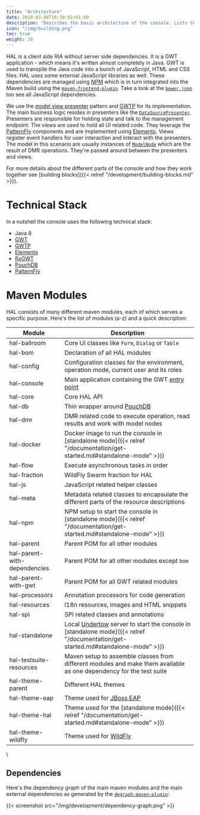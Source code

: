 ```yaml
---
title: "Architecture"
date: 2018-03-08T16:30:01+01:00
description: "Describes the basic architecture of the console. Lists the used frameworks and libraries and gives background information about the choices made."
icon: "/img/building.png"
toc: true
weight: 20
---
```

HAL is a client side RIA without server side dependencies. It is a GWT application - which means it's written almost completely in Java. GWT is used to transpile the Java code into a bunch of JavaScript, HTML and CSS files. HAL uses some external JavaScript libraries as well. These dependencies are managed using [NPM](https://www.npmjs.com) which is in turn integrated into the Maven build using the [`maven-frontend-plugin`](https://github.com/eirslett/frontend-maven-plugin). Take a look at the [`bower.json`](https://github.com/hal/console/blob/develop/app/bower.json) too see all JavaScript dependencies.

We use the [model view presenter](https://en.wikipedia.org/wiki/Model%E2%80%93view%E2%80%93presenter) pattern and [GWTP](https://dev.arcbees.com/gwtp/) for its implementation. The main business logic resides in presenters like the [`DataSourcePresenter`](https://github.com/hal/console/blob/develop/app/src/main/java/org/jboss/hal/client/configuration/subsystem/datasource/DataSourcePresenter.java). Presenters are responsible for holding state and talk to the management endpoint. The views are used to hold all UI related code. They leverage the [PatternFly](https://www.patternfly.org/) components and are implemented using [Elemento](https://github.com/hal/elemento). Views register event handlers for user interaction and interact with the presenters. The model in this scenario are usually instances of [`ModelNode`](https://github.com/hal/console/blob/develop/dmr/src/main/java/org/jboss/hal/dmr/ModelNode.java) which are the result of DMR operations. They're passed around between the presenters and views.

For more details about the different parts of the console and how they work together see [building blocks]({{< relref "/development/building-blocks.md" >}}).

# Technical Stack

In a nutshell the console uses the following technical stack:

- Java 8
- [GWT](http://www.gwtproject.org/) 
- [GWTP](https://dev.arcbees.com/gwtp/)
- [Elemento](https://github.com/hal/elemento)
- [RxGWT](https://github.com/intendia-oss/rxgwt)
- [PouchDB](https://pouchdb.com/)
- [PatternFly](https://www.patternfly.org/)

# Maven Modules

HAL consists of many different maven modules, each of which serves a specific purpose. Here's the list of modules (a-z) and a quick description:

| Module | Description |
|--------|-------------|
| hal-ballroom | Core UI classes like `Form`, `Dialog` or `Table` |
| hal-bom | Declaration of all HAL modules |
| hal-config | Configuration classes for the environment, operation mode, current user and its roles |
| hal-console | Main application containing the GWT [entry point](http://www.gwtproject.org/doc/latest/DevGuideCodingBasicsClient.html#creating) |
| hal-core | Core HAL API |
| hal-db | Thin wrapper around [PouchDB](https://pouchdb.com/) |
| hal-dmr | DMR related code to execute operation, read results and work with model nodes |
| hal-docker | Docker image to run the console in [standalone mode]({{< relref "/documentation/get-started.md#standalone-mode" >}}) |
| hal-flow | Execute asynchronous tasks in order |
| hal-fraction | WildFly Swarm fraction for HAL |
| hal-js | JavaScript related helper classes |
| hal-meta | Metadata related classes to encapsulate the different parts of the resource descriptions |
| hal-npm | NPM setup to start the console in [standalone mode]({{< relref "/documentation/get-started.md#standalone-mode" >}}) |
| hal-parent | Parent POM for all other modules |
| hal-parent-with-dependencies | Parent POM for all other modules except `bom` |
| hal-parent-with-gwt | Parent POM for all GWT related modules |
| hal-processors | Annotation processors for code generation |
| hal-resources | I18n resources, images and HTML snippets |
| hal-spi | SPI related classes and annotations |
| hal-standalone | Local [Undertow](http://undertow.io/) server to start the console in [standalone mode]({{< relref "/documentation/get-started.md#standalone-mode" >}}) |
| hal-testsuite-resources | Maven setup to assemble classes from different modules and make them available as one dependency for the test suite |
| hal-theme-parent | Different HAL themes |
| hal-theme-eap | Theme used for [JBoss EAP](https://developers.redhat.com/products/eap/overview/) |
| hal-theme-hal | Theme used for the [standalone mode]({{< relref "/documentation/get-started.md#standalone-mode" >}}) |
| hal-theme-wildfly | Theme used for [WildFly](https://wildfly.org/) |
  \    
    
## Dependencies

Here's the dependency graph of the main maven modules and the main external dependencies as generated by the [`degraph-maven-plugin`](https://github.com/ferstl/depgraph-maven-plugin): 

{{< screenshot src="/img/development/dependency-graph.png" >}} 
